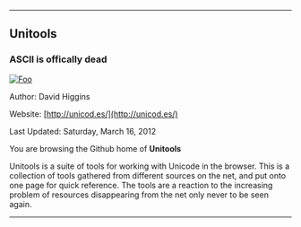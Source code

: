 ----------
## Unitools

### ASCII is offically dead

[![Foo](http://f.cl.ly/items/3j262I102m2D1u0F0b2s/Image%202013-03-16%20at%208.41.54%20PM.png)](http://unicod.es/)

Author: David Higgins

Website: [http://unicod.es/](http://unicod.es/)

Last Updated: Saturday, March 16, 2012

You are browsing the Github home of **Unitools**

Unitools is a suite of tools for working with Unicode in the browser. This is a collection of tools gathered from different sources on the net, and put onto one page for quick reference. The tools are a reaction to the increasing problem of resources disappearing from the net only never to be seen again. 


----------